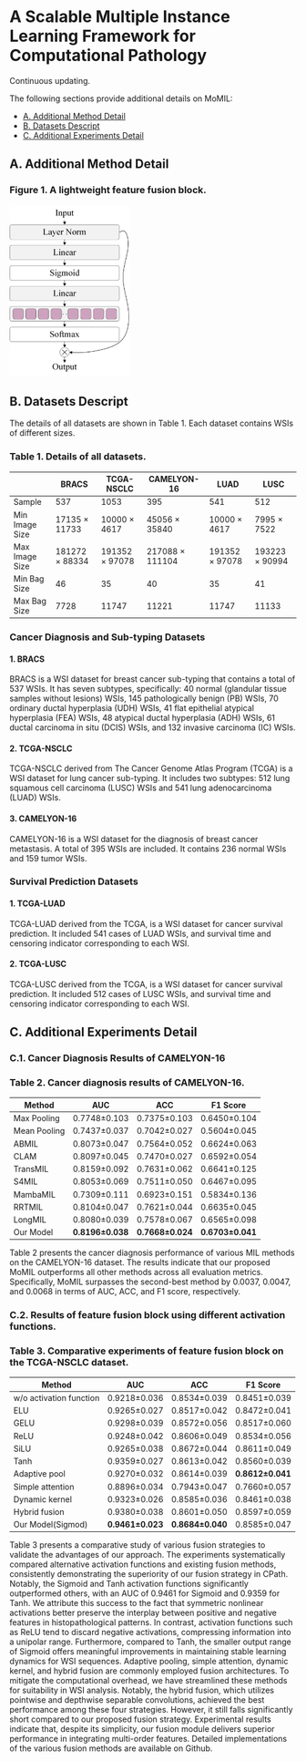 # A Scalable Multiple Instance Learning Framework for Computational Pathology
Continuous updating.

The following sections provide additional details on MoMIL:
* [A. Additional Method Detail](#a-additional-method-detail)
* [B. Datasets Descript](#b-datasets-descript)
* [C. Additional Experiments Detail](#c-additional-experiments-detail)

## A. Additional Method Detail
### Figure 1. A lightweight feature fusion block.
<img src="fig/1.png" alt="A lightweight feature fusion block." style="height: 300px;">

## B. Datasets Descript
The details of all datasets are shown in Table 1. Each dataset contains WSIs of different sizes.
### Table 1. Details of all datasets.
|| BRACS |TCGA-NSCLC |CAMELYON-16|LUAD|LUSC|
| --- | --- | --- | --- | --- | --- |
|Sample| 537|1053 | 395 |541|512|
|Min Image Size|17135 $\times$ 11733| 10000 $\times$ 4617 |45056 $\times$ 35840|10000 $\times$ 4617|7995 $\times$ 7522|
|Max Image Size|181272 $\times$ 88334|191352 $\times$ 97078 |217088 $\times$ 111104|191352 $\times$ 97078|193223 $\times$ 90994|
|Min Bag Size|46| 35 |40 |35|41|
|Max Bag Size|7728 | 11747 |11221 |11747|11133|
### Cancer Diagnosis and Sub-typing Datasets
#### 1. BRACS
BRACS is a WSI dataset for breast cancer sub-typing that contains a total of 537 WSIs. It has seven subtypes, specifically: 40 normal (glandular tissue samples without lesions) WSIs, 145 pathologically benign (PB) WSIs, 70 ordinary ductal hyperplasia (UDH) WSIs, 41 flat epithelial atypical hyperplasia (FEA) WSIs, 48 atypical ductal hyperplasia (ADH) WSIs, 61 ductal carcinoma in situ (DCIS) WSIs, and 132 invasive carcinoma (IC) WSIs.
#### 2. TCGA-NSCLC
TCGA-NSCLC derived from The Cancer Genome Atlas Program (TCGA) is a WSI dataset for lung cancer sub-typing. It includes two subtypes: 512 lung squamous cell carcinoma (LUSC) WSIs and 541 lung adenocarcinoma (LUAD) WSIs.
#### 3. CAMELYON-16
CAMELYON-16 is a WSI dataset for the diagnosis of breast cancer metastasis. A total of 395 WSIs are included. It contains 236 normal WSIs and 159 tumor WSIs.
### Survival Prediction Datasets
#### 1. TCGA-LUAD
TCGA-LUAD derived from the TCGA, is a WSI dataset for cancer survival prediction. It included 541 cases of LUAD WSIs, and survival time and censoring indicator corresponding to each WSI.
#### 2. TCGA-LUSC
TCGA-LUSC derived from the TCGA, is a WSI dataset for cancer survival prediction. It included 512 cases of LUSC WSIs, and survival time and censoring indicator corresponding to each WSI.

## C. Additional Experiments Detail
### C.1. Cancer Diagnosis Results of CAMELYON-16
### Table 2. Cancer diagnosis results of CAMELYON-16.
| Method       | AUC          | ACC          | F1 Score     |
|--------------|--------------|--------------|--------------|
| Max Pooling  | 0.7748±0.103 | 0.7375±0.103 | 0.6450±0.104 |
| Mean Pooling | 0.7437±0.037 | 0.7042±0.027 | 0.5604±0.045 |
| ABMIL        | 0.8073±0.047 | 0.7564±0.052 | 0.6624±0.063 |
| CLAM         | 0.8097±0.045 | 0.7470±0.027 | 0.6592±0.054 |
| TransMIL     | 0.8159±0.092 | 0.7631±0.062 | 0.6641±0.125 |
| S4MIL        | 0.8053±0.069 | 0.7511±0.050 | 0.6467±0.095 |
| MambaMIL     | 0.7309±0.111 | 0.6923±0.151 | 0.5834±0.136 |
| RRTMIL       | 0.8104±0.047 | 0.7621±0.044 | 0.6635±0.045 |
| LongMIL      | 0.8080±0.039 | 0.7578±0.067 | 0.6565±0.098 |
| Our Model    | **0.8196±0.038** | **0.7668±0.024** | **0.6703±0.041** |

Table 2 presents the cancer diagnosis performance of various MIL methods on the CAMELYON-16 dataset. The results indicate that our proposed MoMIL outperforms all other methods across all evaluation metrics. Specifically, MoMIL surpasses the second-best method by 0.0037, 0.0047, and 0.0068 in terms of AUC, ACC, and F1 score, respectively.
### C.2. Results of feature fusion block using different activation functions.
### Table 3. Comparative experiments of feature fusion block on the TCGA-NSCLC dataset.
| Method                  | AUC          | ACC          | F1 Score     |
|-------------------------|--------------|--------------|--------------|
| w/o activation function | 0.9218±0.036 | 0.8534±0.039 | 0.8451±0.039 |
| ELU                     | 0.9265±0.027 | 0.8517±0.042 | 0.8472±0.041 |
| GELU                    | 0.9298±0.039 | 0.8572±0.056 | 0.8517±0.060 |
| ReLU                    | 0.9248±0.042 | 0.8606±0.049 | 0.8534±0.056 |
| SiLU                    | 0.9265±0.038 | 0.8672±0.044 | 0.8611±0.049 |
| Tanh                    | 0.9359±0.027 | 0.8613±0.042 | 0.8560±0.039 |
| Adaptive pool           | 0.9270±0.032 | 0.8614±0.039 | **0.8612±0.041** |
| Simple attention        | 0.8896±0.034 | 0.7943±0.047 | 0.7660±0.057 |
| Dynamic kernel          | 0.9323±0.026 | 0.8585±0.036 | 0.8461±0.038 |
| Hybrid fusion           | 0.9380±0.038 | 0.8601±0.050 | 0.8597±0.059 |
| Our Model(Sigmod)       | **0.9461±0.023** | **0.8684±0.040** | 0.8585±0.047 |

Table 3 presents a comparative study of various fusion strategies to validate the advantages of our approach. The experiments systematically compared alternative activation functions and existing fusion methods, consistently demonstrating the superiority of our fusion strategy in CPath. Notably, the Sigmoid and Tanh activation functions significantly outperformed others, with an AUC of 0.9461 for Sigmoid and 0.9359 for Tanh. We attribute this success to the fact that symmetric nonlinear activations better preserve the interplay between positive and negative features in histopathological patterns. In contrast, activation functions such as ReLU tend to discard negative activations, compressing information into a unipolar range. Furthermore, compared to Tanh, the smaller output range of Sigmoid offers meaningful improvements in maintaining stable learning dynamics for WSI sequences. Adaptive pooling, simple attention, dynamic kernel, and hybrid fusion are commonly employed fusion architectures. To mitigate the computational overhead, we have streamlined these methods for suitability in WSI analysis. Notably, the hybrid fusion, which utilizes pointwise and depthwise separable convolutions, achieved the best performance among these four strategies. However, it still falls significantly short compared to our proposed fusion strategy. Experimental results indicate that, despite its simplicity, our fusion module delivers superior performance in integrating multi-order features. Detailed implementations of the various fusion methods are available on Github.


